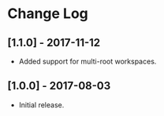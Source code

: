 # Change Log

## [1.1.0] - 2017-11-12
- Added support for multi-root workspaces.

## [1.0.0] - 2017-08-03
- Initial release.
